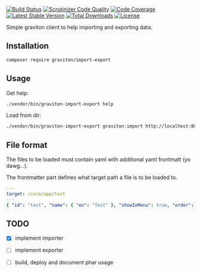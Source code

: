 [![Build Status](https://travis-ci.org/libgraviton/import-export.png?branch=develop)](https://travis-ci.org/libgraviton/import-export) [![Scrutinizer Code Quality](https://scrutinizer-ci.com/g/libgraviton/import-export/badges/quality-score.png?b=develop)](https://scrutinizer-ci.com/g/libgraviton/import-export/?branch=develop) [![Code Coverage](https://scrutinizer-ci.com/g/libgraviton/import-export/badges/coverage.png?b=develop)](https://scrutinizer-ci.com/g/libgraviton/import-export/?branch=develop) [![Latest Stable Version](https://poser.pugx.org/graviton/import-export/v/stable.svg)](https://packagist.org/packages/graviton/import-export) [![Total Downloads](https://poser.pugx.org/graviton/import-export/downloads.svg)](https://packagist.org/packages/graviton/import-export) [![License](https://poser.pugx.org/graviton/import-export/license.svg)](https://packagist.org/packages/graviton/import-export)

Simple graviton client to help importing and exporting data.

## Installation

```bash
composer require graviton/import-export
```

## Usage

Get help:

```bash
./vendor/bin/graviton-import-export help
```

Load from dir:

```bash
./vendor/bin/graviton-import-export graviton:import http://localhost:8000 ./test/fixtures
```

## File format

The files to be loaded must contain yaml with additional yaml frontmatt (yo dawg...).

The frontmatter part defines what target path a file is to be loaded to.

```yml
---
target: /core/app/test
---
{ "id": "test", "name": { "en": "Test" }, "showInMenu": true, "order": 100 }
```

## TODO

* [x] implement importer
* [ ] implement exporter
* [ ] build, deploy and document phar usage

